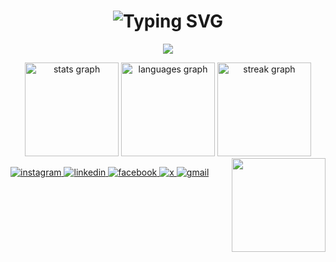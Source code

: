 <h1 align="center">
  <img src="https://readme-typing-svg.herokuapp.com?font=Pacifico&size=32&duration=3000&pause=1000&color=FF69B4&center=true&vCenter=true&width=600&lines=I%27m+Menna+Baligh;I%27m+currently+learning+Laravel" alt="Typing SVG" />
</h1>

 

<p align="center">
  <img src="https://skillicons.dev/icons?i=php,laravel,mysql,html,css,js,git,postman,vscode" />
</p>

<div align="center">  
  <img src="https://github-readme-stats.vercel.app/api?username=Menna-Baligh&show_icons=true&include_all_commits=true&count_private=true&theme=dracula&hide_border=false" height="150" alt="stats graph"  />  
  <img src="https://github-readme-stats.vercel.app/api/top-langs?username=Menna-Baligh&layout=compact&card_width=320&langs_count=5&theme=dracula&hide_border=false" height="150" alt="languages graph"  />  
  <img src="https://streak-stats.demolab.com?user=Menna-Baligh&theme=dracula&hide_border=false" height="150" alt="streak graph" />  
</div>

<img align="right" height="150" src="https://media.giphy.com/media/HzPtbOKyBoBFsK4hyc/giphy.gif"  />

<p align="left">
  <a href="https://www.instagram.com/menna___baligh" target="_blank">
    <img src="https://img.icons8.com/fluency/48/instagram-new.png" alt="instagram"/>
  </a>
  <a href="https://www.linkedin.com/in/menna-baligh-29643b348" target="_blank">
    <img src="https://img.icons8.com/fluency/48/linkedin.png" alt="linkedin"/>
  </a>
  <a href="https://www.facebook.com/Manona.Baligh" target="_blank">
    <img src="https://img.icons8.com/fluency/48/facebook-new.png" alt="facebook"/>
  </a>
  <a href="https://x.com/mennabaligh11" target="_blank">
    <img src="https://img.icons8.com/fluency/48/twitterx.png" alt="x"/>
  </a>
  <a href="mailto:mennabaligh317@gmail.com" target="_blank">
    <img src="https://img.icons8.com/fluency/48/gmail-new.png" alt="gmail"/>
  </a>
</p>
